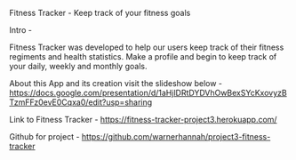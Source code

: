 Fitness Tracker - Keep track of your fitness goals

Intro -

Fitness Tracker was developed to help our users keep track of their fitness regiments and health statistics.
 Make a profile and begin to keep track of your daily, weekly and monthly goals.
 
 About this App and its creation visit the slideshow below - 
 https://docs.google.com/presentation/d/1aHjlDRtDYDVhOwBexSYcKxovyzBTzmFFz0evE0Cqxa0/edit?usp=sharing
 
 Link to Fitness Tracker - 
 https://fitness-tracker-project3.herokuapp.com/
 
 Github for project  - 
 https://github.com/warnerhannah/project3-fitness-tracker
 
